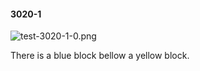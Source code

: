 #### 3020-1
![test-3020-1-0.png](https://github.com/lil-lab/nlvr/raw/master/nlvr/test/images/6/test-3020-1-0.png "test-3020-1-0.png")

There is a blue block bellow a yellow block.